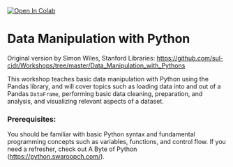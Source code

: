 [![Open In Colab](https://colab.research.google.com/assets/colab-badge.svg)](https://colab.research.google.com/github/NCSU-Libraries/data-viz-workshops/blob/master/Data_Manipulation_with_Python/data_manipulation.ipynb)

# Data Manipulation with Python

Original version by Simon Wiles, Stanford Libraries: https://github.com/sul-cidr/Workshops/tree/master/Data_Manipulation_with_Pythons

This workshop teaches basic data manipulation with Python using the Pandas library, and will cover topics such as loading data into and out of a Pandas `DataFrame`, performing basic data cleaning, preparation, and analysis, and visualizing relevant aspects of a dataset.

### Prerequisites:
You should be familiar with basic Python syntax and fundamental programming concepts such as variables, functions, and control flow. If you need a refresher, check out A Byte of Python (https://python.swaroopch.com/).


